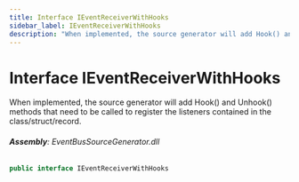 ```yaml
---
title: Interface IEventReceiverWithHooks
sidebar_label: IEventReceiverWithHooks
description: "When implemented, the source generator will add Hook() and Unhook() methods that need to be called to register the listeners contained in the class/struct/record."
---
```

# Interface IEventReceiverWithHooks
When implemented, the source generator will add Hook() and Unhook() methods that need to be called to register the listeners contained in the class/struct/record.

###### **Assembly**: EventBusSourceGenerator.dll

```csharp title="Declaration"
public interface IEventReceiverWithHooks
```
